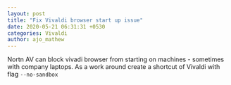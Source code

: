```yaml
---
layout: post
title: "Fix Vivaldi browser start up issue"
date: 2020-05-21 06:31:31 +0530
categories: Vivaldi
author: ajo_mathew
---
```


Nortn AV can block vivadi browser from starting on machines - sometimes with company laptops.
As a work around create a shortcut of Vivaldi with flag `--no-sandbox`

<!-- ![shortcut window](/assets/img/vivaldi-shortcuts.png) -->
